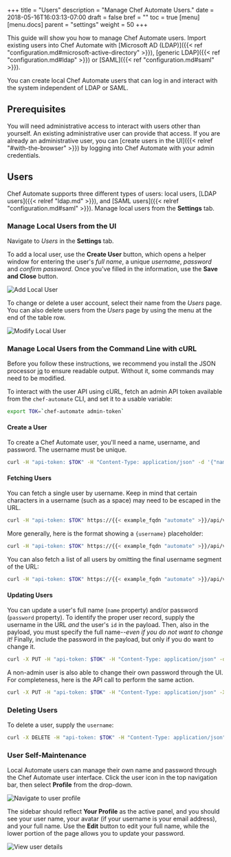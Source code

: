+++
title = "Users"
description = "Manage Chef Automate Users."
date = 2018-05-16T16:03:13-07:00
draft = false
bref = ""
toc = true
[menu]
  [menu.docs]
    parent = "settings"
    weight = 50
+++

This guide will show you how to manage Chef Automate users. Import existing users into Chef Automate with [Microsoft AD (LDAP)]({{< ref "configuration.md#microsoft-active-directory" >}}), [generic LDAP]({{< ref "configuration.md#ldap" >}}) or [SAML]({{< ref "configuration.md#saml" >}}).

You can create local Chef Automate users that can log in and interact with the system independent of LDAP or SAML.

## Prerequisites

You will need administrative access to interact with users other than yourself. An existing administrative user can provide that access. If you are already an administrative user, you can [create users in the UI]({{< relref "#with-the-browser" >}}) by logging into Chef Automate with your admin credentials.

## Users

Chef Automate supports three different types of users: local users, [LDAP users]({{< relref "ldap.md" >}}), and [SAML users]({{< relref "configuration.md#saml" >}}). Manage local users from the **Settings** tab.

### Manage Local Users from the UI

Navigate to _Users_ in the **Settings** tab.

To add a local user, use the **Create User** button, which opens a helper window for entering the user's _full name_, a unique _username_, _password_ and _confirm password_.
Once you've filled in the information, use the **Save and Close** button.

![Add Local User](/images/docs/admin-tab-users-list.png)

To change or delete a user account, select their name from the _Users_ page. You can also delete users from the _Users_ page by using the menu at the end of the table row.

![Modify Local User](/images/docs/admin-tab-user-edit.png)

### Manage Local Users from the Command Line with cURL

Before you follow these instructions, we recommend you install the JSON processor [jq](https://stedolan.github.io/jq/) to ensure readable output. Without it, some commands may need to be modified.

To interact with the user API using cURL, fetch an admin API token available from the `chef-automate` CLI, and set it to a usable variable:

```bash
export TOK=`chef-automate admin-token`
```

#### Create a User

To create a Chef Automate user, you'll need a name, username, and password.
The username must be unique.

```bash
curl -H "api-token: $TOK" -H "Content-Type: application/json" -d '{"name":"Your Name", "username":"username001rulez", "password":"password"}' https://{{< example_fqdn "automate" >}}/api/v0/auth/users | jq
```

#### Fetching Users

You can fetch a single user by username. Keep in mind that certain characters
in a username (such as a space) may need to be escaped in the URL.

```bash
curl -H "api-token: $TOK" https://{{< example_fqdn "automate" >}}/api/v0/auth/users/username001rulez | jq
```

More generally, here is the format showing a `{username}` placeholder:

```bash
curl -H "api-token: $TOK" https://{{< example_fqdn "automate" >}}/api/v0/auth/users/{username} | jq
```

You can also fetch a list of all users by omitting the final username segment of the URL:

```bash
curl -H "api-token: $TOK" https://{{< example_fqdn "automate" >}}/api/v0/auth/users | jq
```

#### Updating Users

You can update a user's full name (`name` property) and/or password (`password` property).
To identify the proper user record, supply the username in the URL _and_ the user's `id` in the payload.
Then, also in the payload, you must specify the full name--_even if you do not want to change it!_
Finally, include the password in the payload, but only if you do want to change it.

```bash
curl -X PUT -H "api-token: $TOK" -H "Content-Type: application/json" -d '{"name":"Revised Full Name", "id": "userID", "password": "another_pwd"}' https://{{< example_fqdn "automate" >}}/api/v0/auth/users/{username} | jq
```

A non-admin user is also able to change their own password through the UI.
For completeness, here is the API call to perform the same action.

```bash
curl -X PUT -H "api-token: $TOK" -H "Content-Type: application/json" -XPUT -d'{"id":"userID","name":"Revised Full Name","username":"username001rulez","password":"another_pwd","previous_password":"password"}' https://{{< example_fqdn "automate" >}}/api/v0/users/{username} | jq
```

### Deleting Users

To delete a user, supply the `username`:

```bash
curl -X DELETE -H "api-token: $TOK" -H "Content-Type: application/json" https://{{< example_fqdn "automate" >}}/api/v0/auth/users/{username} | jq
```

### User Self-Maintenance

Local Automate users can manage their own name and password through the Chef Automate user interface.
Click the user icon in the top navigation bar,
then select **Profile** from the drop-down.

![Navigate to user profile](/images/docs/user-profile-navigation.png)

The sidebar should reflect **Your Profile** as the active panel,
and you should see your user name,
your avatar (if your username is your email address), and your full name.
Use the **Edit** button to edit your full name,
while the lower portion of the page allows you to update your password.

![View user details](/images/docs/user-profile-view.png)
